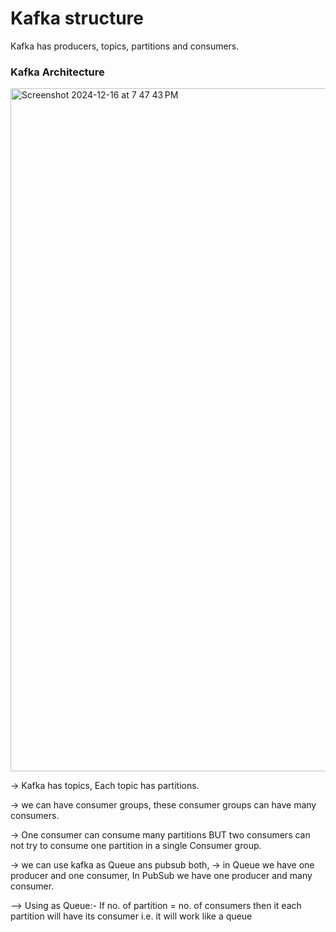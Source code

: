 # Kafka structure

Kafka has producers, topics, partitions and consumers.

### Kafka Architecture

<img width="1093" alt="Screenshot 2024-12-16 at 7 47 43 PM" src="https://github.com/user-attachments/assets/f74dbe22-acdd-41d8-9f64-d80c6aedc6ea" />

-> Kafka has topics, Each topic has partitions.

-> we can have consumer groups, these consumer groups can have many consumers.

-> One consumer can consume many partitions BUT two consumers can not try to consume one partition in a single Consumer group.

-> we can use kafka as Queue ans pubsub both,
-> in Queue we have one producer and one consumer, In PubSub we have one producer and many consumer.

--> Using as Queue:- If no. of partition = no. of consumers then it each partition will have its consumer i.e. it will work like a queue
